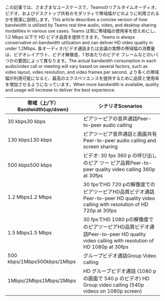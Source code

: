 <span data-ttu-id="06aa5-101">この記事では、さまざまなユースケースで、Teamsのリアルタイムオーディオ、ビデオ、およびデスクトップ共有のモダリティで帯域幅がどのように利用されるかを簡潔に説明します。</span><span class="sxs-lookup"><span data-stu-id="06aa5-101">This article describes a concise version of how bandwidth is utilized by Teams real time audio, video, and desktop sharing modalities in various use cases.</span></span> <span data-ttu-id="06aa5-102">Teams は常に帯域幅の使用率を控えめにし、1.2 Mbps 以下で HD ビデオ品質を提供できます。</span><span class="sxs-lookup"><span data-stu-id="06aa5-102">Teams is always conservative on bandwidth utilization and can deliver HD video quality in under 1.2Mbps.</span></span> <span data-ttu-id="06aa5-103">各オーディオ/ビデオ通話または会議の実際の帯域幅の消費量は、ビデオレイアウト、ビデオ解像度、1 秒あたりのビデオ フレームなどのいくつかの要因によって異なります。</span><span class="sxs-lookup"><span data-stu-id="06aa5-103">The actual bandwidth consumption in each audio/video call or meeting will vary based on several factors, such as video layout, video resolution, and video frames per second.</span></span> <span data-ttu-id="06aa5-104">より多くの帯域幅が利用可能になると、最高のエクスペリエンスを提供するために品質と使用率を増加させるようになっています。</span><span class="sxs-lookup"><span data-stu-id="06aa5-104">When more bandwidth is available, quality and usage will increase to deliver the best experience.</span></span>


|<span data-ttu-id="06aa5-105">帯域（上/下）</span><span class="sxs-lookup"><span data-stu-id="06aa5-105">Bandwidth(up/down)</span></span> |<span data-ttu-id="06aa5-106">シナリオ</span><span class="sxs-lookup"><span data-stu-id="06aa5-106">Scenarios</span></span> |
|---|---|
|<span data-ttu-id="06aa5-107">30 kbps</span><span class="sxs-lookup"><span data-stu-id="06aa5-107">30 kbps</span></span> |<span data-ttu-id="06aa5-108">ピアツーピアの音声通話</span><span class="sxs-lookup"><span data-stu-id="06aa5-108">Peer-to-peer audio calling</span></span> |
|<span data-ttu-id="06aa5-109">130 kbps</span><span class="sxs-lookup"><span data-stu-id="06aa5-109">130 kbps</span></span> |<span data-ttu-id="06aa5-110">ピアツーピア音声通話と画面共有</span><span class="sxs-lookup"><span data-stu-id="06aa5-110">Peer-to-peer audio calling and screen sharing</span></span> |
|<span data-ttu-id="06aa5-111">500 kbps</span><span class="sxs-lookup"><span data-stu-id="06aa5-111">500 kbps</span></span> |<span data-ttu-id="06aa5-112">ビデオ: 30 fps 360 p の呼び出しのピア ツー ピア品質</span><span class="sxs-lookup"><span data-stu-id="06aa5-112">Peer-to-peer quality video calling 360p at 30fps</span></span> |
|<span data-ttu-id="06aa5-113">1.2 Mbps</span><span class="sxs-lookup"><span data-stu-id="06aa5-113">1.2 Mbps</span></span> |<span data-ttu-id="06aa5-114">30 fpsでHD 720 pの解像度でのピアツーピアHD品質ビデオ通話</span><span class="sxs-lookup"><span data-stu-id="06aa5-114">Peer-to-peer HD quality video calling with resolution of HD 720p at 30fps</span></span> |
|<span data-ttu-id="06aa5-115">1.5 Mbps</span><span class="sxs-lookup"><span data-stu-id="06aa5-115">1.5 Mbps</span></span> |<span data-ttu-id="06aa5-116">30 fpsでHD 1080 pの解像度でのピアツーピアHD品質ビデオ通話</span><span class="sxs-lookup"><span data-stu-id="06aa5-116">Peer-to-peer HD quality video calling with resolution of HD 1080p at 30fps</span></span> |
|<span data-ttu-id="06aa5-117">500 kbps/1Mbps</span><span class="sxs-lookup"><span data-stu-id="06aa5-117">500kbps/1Mbps</span></span> |<span data-ttu-id="06aa5-118">グループビデオ通話</span><span class="sxs-lookup"><span data-stu-id="06aa5-118">Group Video calling</span></span> |
|<span data-ttu-id="06aa5-119">1Mbps/2Mbps</span><span class="sxs-lookup"><span data-stu-id="06aa5-119">1Mbps/2Mbps</span></span> |<span data-ttu-id="06aa5-120">HD グループビデオ通話 (1080 p の画面で 540 p のビデオ) </span><span class="sxs-lookup"><span data-stu-id="06aa5-120">HD Group video calling (540p videos on 1080p screen)</span></span> |

